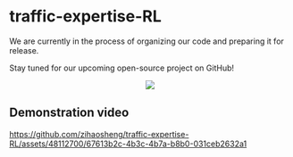 # traffic-expertise-RL
We are currently in the process of organizing our code and preparing it for release.

Stay tuned for our upcoming open-source project on GitHub!

<div align=center><img src=./assets/poster.png ></div>


## Demonstration video
https://github.com/zihaosheng/traffic-expertise-RL/assets/48112700/67613b2c-4b3c-4b7a-b8b0-031ceb2632a1

